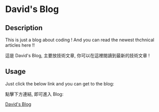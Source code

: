 # David's Blog

## Description

This is just a blog about coding !
And you can read the newest thchnical articles here !!

這是 David's Blog, 主要放技術文章, 你可以在這裡閱讀到最新的技術文章 !

## Usage

Just click the below link and you can get to the blog:

點擊下方連結, 即可進入 Blog:

[David's Blog](https://davidhuang6.github.io/blog)
